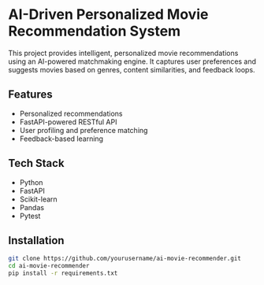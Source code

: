# AI-Driven Personalized Movie Recommendation System

This project provides intelligent, personalized movie recommendations using an AI-powered matchmaking engine. It captures user preferences and suggests movies based on genres, content similarities, and feedback loops.

## Features

- Personalized recommendations
- FastAPI-powered RESTful API
- User profiling and preference matching
- Feedback-based learning

## Tech Stack

- Python
- FastAPI
- Scikit-learn
- Pandas
- Pytest

## Installation

```bash
git clone https://github.com/yourusername/ai-movie-recommender.git
cd ai-movie-recommender
pip install -r requirements.txt

